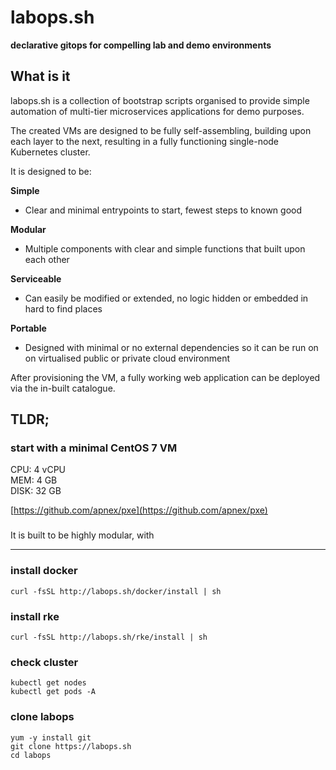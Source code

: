 # labops.sh
**declarative gitops for compelling lab and demo environments**  

## What is it
labops.sh is a collection of bootstrap scripts organised to provide simple automation of multi-tier microservices applications for demo purposes.  

The created VMs are designed to be fully self-assembling, building upon each layer to the next, resulting in a fully functioning single-node Kubernetes cluster.  

It is designed to be:  

**Simple**
- Clear and minimal entrypoints to start, fewest steps to known good

**Modular**
- Multiple components with clear and simple functions that built upon each other

**Serviceable**  
- Can easily be modified or extended, no logic hidden or embedded in hard to find places

**Portable**
- Designed with minimal or no external dependencies so it can be run on on virtualised public or private cloud environment  

After provisioning the VM, a fully working web application can be deployed via the in-built catalogue.  

## TLDR;

### start with a minimal CentOS 7 VM
CPU: 4 vCPU  
MEM: 4 GB  
DISK: 32 GB  

[https://github.com/apnex/pxe](https://github.com/apnex/pxe)

### 
It is built to be highly modular, with 

---
### install docker
```
curl -fsSL http://labops.sh/docker/install | sh
```

### install rke
```
curl -fsSL http://labops.sh/rke/install | sh
```

### check cluster
```
kubectl get nodes
kubectl get pods -A
```

### clone labops
```
yum -y install git
git clone https://labops.sh
cd labops
```
